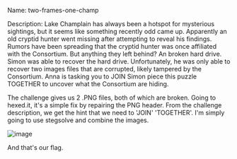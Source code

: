 Name: two-frames-one-champ

Description: Lake Champlain has always been a hotspot for mysterious sightings, but it seems like something recently odd came up. Apparently an old cryptid hunter went missing after attempting to reveal his findings. Rumors have been spreading that the cryptid hunter was once affiliated with the Consortium. But anything they left behind? An broken hard drive. Simon was able to recover the hard drive. Unfortunately, he was only able to recover two images files that are corrupted, likely tampered by the Consortium. Anna is tasking you to JOIN Simon piece this puzzle TOGETHER to uncover what the Consortium are hiding.

The challenge gives us 2 .PNG files, both of which are broken. Going to hexed.it, it's a simple fix by repairing the PNG header.
From the challenge description, we get the hint that we need to 'JOIN' 'TOGETHER'. I'm simply going to use stegsolve and combine the images.

![image](https://github.com/user-attachments/assets/4d3225e4-fc3d-4bd9-8055-70c681796dd5)

And that's our flag.

